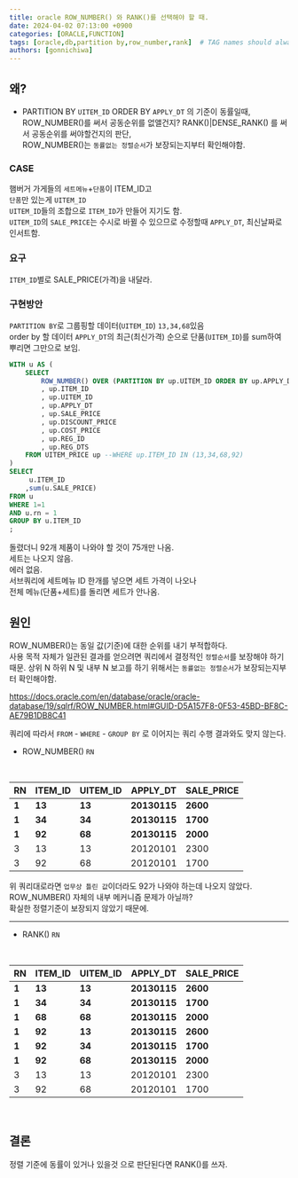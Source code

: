 ```yaml
---
title: oracle ROW_NUMBER() 와 RANK()를 선택해야 할 때.
date: 2024-04-02 07:13:00 +0900
categories: [ORACLE,FUNCTION]
tags: [oracle,db,partition by,row_number,rank]  # TAG names should always be lowercase
authors: [gonnichiwa]
---
```


## 왜?
- PARTITION BY `UITEM_ID` ORDER BY `APPLY_DT` 의 기준이 동률일때,  
ROW_NUMBER()를 써서 공동순위를 없앨건지?
RANK()|DENSE_RANK() 를 써서 공동순위를 써야할건지의 판단,  
ROW_NUMBER()는 `동률없는 정렬순서`가 보장되는지부터 확인해야함.

### CASE
햄버거 가게들의 `세트메뉴`+`단품`이 ITEM_ID고  
`단품`만 있는게 `UITEM_ID`  
`UITEM_ID`들의 조합으로 `ITEM_ID`가 만들어 지기도 함.  
`UITEM_ID`의 `SALE_PRICE`는 수시로 바뀔 수 있으므로 수정할때 `APPLY_DT`, 최신날짜로 인서트함.


### 요구
`ITEM_ID`별로 SALE_PRICE(가격)을 내달라.  


### 구현방안
`PARTITION BY`로 그룹핑할 데이터(`UITEM_ID`) `13,34,68`있음  
order by 할 데이터 `APPLY_DT`의 최근(최신가격) 순으로 단품(`UITEM_ID`)를 sum하여
뿌리면 그만으로 보임.

```sql
WITH u AS (
	SELECT 
		ROW_NUMBER() OVER (PARTITION BY up.UITEM_ID ORDER BY up.APPLY_DT DESC) AS rn
		, up.ITEM_ID
		, up.UITEM_ID
		, up.APPLY_DT
		, up.SALE_PRICE
		, up.DISCOUNT_PRICE
		, up.COST_PRICE
		, up.REG_ID
		, up.REG_DTS
	FROM UITEM_PRICE up --WHERE up.ITEM_ID IN (13,34,68,92)
)
SELECT 
     u.ITEM_ID
    ,sum(u.SALE_PRICE)
FROM u
WHERE 1=1
AND u.rn = 1
GROUP BY u.ITEM_ID
;
```
돌렸더니 92개 제품이 나와야 할 것이 75개만 나옴.  
세트는 나오지 않음.  
에러 없음.  
서브쿼리에 세트메뉴 ID 한개를 넣으면 세트 가격이 나오나  
전체 메뉴(단품+세트)를 돌리면 세트가 안나옴.

## 원인
ROW_NUMBER()는 동일 값(기준)에 대한 순위를 내기 부적합하다.  
사용 목적 자체가 일관된 결과를 얻으려면 쿼리에서 결정적인 `정렬순서`를 보장해야 하기 때문.
상위 N 하위 N 및 내부 N 보고를 하기 위해서는 `동률없는 정렬순서`가 보장되는지부터 확인해야함.

https://docs.oracle.com/en/database/oracle/oracle-database/19/sqlrf/ROW_NUMBER.html#GUID-D5A157F8-0F53-45BD-BF8C-AE79B1DB8C41

쿼리에 따라서 `FROM` - `WHERE` - `GROUP BY` 로 이어지는 쿼리 수행 결과와도 맞지 않는다.

- ROW_NUMBER()  `RN`  
<br/>

|RN|ITEM_ID|UITEM_ID|APPLY_DT|SALE_PRICE|
|--|-------|--------|--------|----------|
|**1**|**13**|**13**|**20130115**|**2600**|
|**1**|**34**|**34**|**20130115**|**1700**|
|**1**|**92**|**68**|**20130115**|**2000**|
| 3|     13|      13|20120101|      2300|
| 3|     92|      68|20120101|      1700|

위 쿼리대로라면 `업무상 틀린 값`이더라도 92가 나와야 하는데 나오지 않았다.  
ROW_NUMBER() 자체의 내부 메커니즘 문제가 아닐까?  
확실한 정렬기준이 보장되지 않았기 때문에.

---

- RANK()  `RN`
<br/>

|RN|ITEM_ID|UITEM_ID|APPLY_DT|SALE_PRICE|
|--|-------|--------|--------|----------|
|**1**|**13**|**13**|**20130115**|**2600**|
|**1**|**34**|**34**|**20130115**|**1700**|
|**1**|**68**|**68**|**20130115**|**2000**|
|**1**|**92**|**13**|**20130115**|**2600**|
|**1**|**92**|**34**|**20130115**|**1700**|
|**1**|**92**|**68**|**20130115**|**2000**|
| 3|     13|      13|20120101|2300|
| 3|     92|      68|20120101|1700|


<br/>

## 결론

정렬 기준에 동률이 있거나 있을것 으로 판단된다면 RANK()를 쓰자.